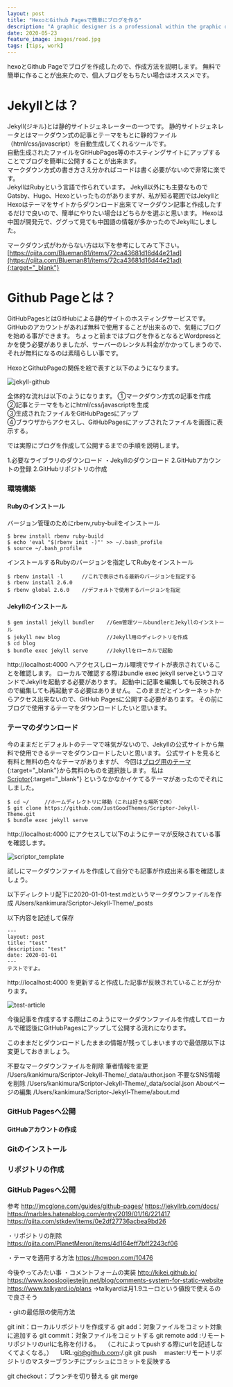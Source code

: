 ```yaml
---
layout: post
title: "HexoとGithub Pagesで簡単にブログを作る"
description: "A graphic designer is a professional within the graphic design and graphic arts industry."
date: 2020-05-23
feature_image: images/road.jpg
tags: [tips, work]
---
```


hexoとGithub Pageでブログを作成したので、作成方法を説明します。
無料で簡単に作ることが出来たので、個人ブログをもちたい場合はオススメです。

<!--more-->

# Jekyllとは？

Jekyll(ジキル)とは静的サイトジェネレーターの一つです。
静的サイトジェネレータとはマークダウン式の記事とテーマをもとに静的ファイル（html/css/javascript）を自動生成してくれるツールです。<br>
自動生成されたファイルをGitHubPages等のホスティングサイトにアップすることでブログを簡単に公開することが出来ます。<br>
マークダウン方式の書き方さえ分かればコードは書く必要がないので非常に楽です。<br>
JekyllはRubyという言語で作られています。
Jekyll以外にも主要なものでGatsby、Hugo、Hexoといったものがありますが、私が知る範囲ではJekyllとHexoはテーマをサイトからダウンロード出来てマークダウン記事と作成したするだけで良いので、簡単にやりたい場合はどちらかを選ぶと思います。
Hexoは中国が開発元で、ググって見ても中国語の情報が多かったのでJekyllにしました。

マークダウン式がわからない方は以下を参考にしてみて下さい。
[https://qiita.com/Blueman81/items/72ca43681d16d44e21ad](https://qiita.com/Blueman81/items/72ca43681d16d44e21ad){:target="_blank"}

# Github Pageとは？
GitHubPagesとはGitHubによる静的サイトのホスティングサービスです。
GitHubのアカウントがあれば無料で使用することが出来るので、気軽にブログを始める事ができます。
ちょっと前まではブログを作るとなるとWordpressとかを使う必要がありましたが、サーバーのレンタル料金がかかってしまうので、それが無料になるのは素晴らしい事です。


HexoとGithubPageの関係を絵で表すと以下のようになります。

![jekyll-github](2020-05-24/images/jekyll-github-pages.png)

全体的な流れは以下のようになります。
①マークダウン方式の記事を作成<br>
②記事とテーマをもとにhtml/css/javascriptを生成<br>
③生成されたファイルをGitHubPagesにアップ<br>
④ブラウザからアクセスし、GitHubPagesにアップされたファイルを画面に表示する。

では実際にブログを作成して公開するまでの手順を説明します。

1.必要なライブラリのダウンロード
・Jekyllのダウンロード
2.GitHubアカウントの登録
2.GitHubリポジトリの作成

### 環境構築
#### Rubyのインストール
バージョン管理のためにrbenv,ruby-builをインストール
```
$ brew install rbenv ruby-build
$ echo 'eval "$(rbenv init -)"' >> ~/.bash_profile
$ source ~/.bash_profile
```
インストールするRubyのバージョンを指定してRubyをインストール
```
$ rbenv install -l      //これで表示される最新のバージョンを指定する
$ rbenv install 2.6.0
$ rbenv global 2.6.0    //デフォルトで使用するバージョンを指定
```
#### Jekyllのインストール
```
$ gem install jekyll bundler    //Gem管理ツールbundlerとJekyllのインストール
$ jekyll new blog               //Jekyll用のディレクトリを作成
$ cd blog
$ bundle exec jekyll serve      //Jekyllをローカルで起動
```
http://localhost:4000 へアクセスしローカル環境でサイトが表示されていることを確認します。
ローカルで確認する際はbundle exec jekyll serveというコマンドでJekyllを起動する必要があります。
起動中に記事を編集しても反映されるので編集しても再起動する必要はありません。
このままだとインターネットからアクセス出来ないので、GitHub Pagesに公開する必要があります。
その前にブログで使用するテーマをダウンロードしたいと思います。

### テーマのダウンロード
今のままだとデフォルトのテーマで味気がないので、Jekyllの公式サイトから無料で使用できるテーマをダウンロードしたいと思います。
公式サイトを見ると有料と無料の色々なテーマがありますが、 今回は[ブログ用のテーマ](https://jekyllthemes.io/jekyll-blog-themes){:target="_blank"}から無料のものを選択肢します。
私は [Scriptor](https://jekyllthemes.io/theme/scriptor){:target="_blank"} というなかなかイケてるテーマがあったのでそれにしました。

```
$ cd ~/     //ホームディレクトリに移動（これは好きな場所でOK）
$ git clone https://github.com/JustGoodThemes/Scriptor-Jekyll-Theme.git
$ bundle exec jekyll serve
```
http://localhost:4000 にアクセスして以下のようにテーマが反映されている事を確認します。

![scriptor_template](2020-05-24/images/scriptor_template.png)

試しにマークダウンファイルを作成して自分でも記事が作成出来る事を確認しましょう。

以下ディレクトリ配下に2020-01-01-test.mdというマークダウンファイルを作成
/Users/kankimura/Scriptor-Jekyll-Theme/_posts

以下内容を記述して保存
```
---
layout: post
title: "test"
description: "test"
date: 2020-01-01
---
テストですよ。
```
http://localhost:4000 を更新すると作成した記事が反映されていることが分かります。

![test-article](2020-05-24/images/test-article.png)

今後記事を作成するする際はこのようにマークダウンファイルを作成してローカルで確認後にGitHubPagesにアップして公開する流れになります。

このままだとダウンロードしたままの情報が残ってしまいますので最低限以下は変更しておきましょう。

不要なマークダウンファイルを削除
筆者情報を変更
/Users/kankimura/Scriptor-Jekyll-Theme/_data/author.json
不要なSNS情報を削除
/Users/kankimura/Scriptor-Jekyll-Theme/_data/social.json
Aboutページの編集
/Users/kankimura/Scriptor-Jekyll-Theme/about.md

 ### GitHub Pagesへ公開

 #### GitHubアカウントの作成

 ### Gitのインストール

 ### リポジトリの作成

 ### GitHub Pagesへ公開

 


参考
http://jmcglone.com/guides/github-pages/
https://jekyllrb.com/docs/
https://marbles.hatenablog.com/entry/2019/01/16/221417
https://qiita.com/stkdev/items/0e2df27736acbea9bd26

・リポジトリの削除
https://qiita.com/PlanetMeron/items/4d164eff7bff2243cf06

・テーマを適用する方法
https://howpon.com/10476

今後やってみたい事
・コメントフォームの実装
http://kikei.github.io/
https://www.kooslooijesteijn.net/blog/comments-system-for-static-website
https://www.talkyard.io/plans
->talkyardは月1.9ユーロという値段で使えるので良さそう


・gitの最低限の使用方法

git init：ローカルリポジトリを作成する
git add：対象ファイルをコミット対象に追加する
git commit：対象ファイルをコミットする
git remote add <name> <url>:リモートリポジトリのurlに名称を付ける。
　（これによってpushする際にurlを記述しなくてよくなる。）
　URL:git@github.com:<username>/<repo-name>.git
git push　<name> master:リモートリポジトリのマスターブランチにプッシュにコミットを反映する

git checkout：ブランチを切り替える
git merge
